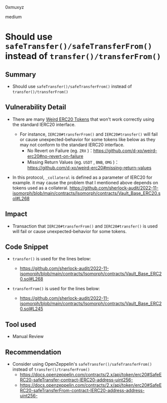 0xmuxyz

medium

# Should use `safeTransfer()/safeTransferFrom()` instead of `transfer()/transferFrom()`

## Summary
- Should use `safeTransfer()/safeTransferFrom()` instead of `transfer()/transferFrom()`

## Vulnerability Detail
- There are many [Weird ERC20 Tokens](https://github.com/d-xo/weird-erc20) that won't work correctly using the standard IERC20 interface.
  - For instance, `IERC20#transferFrom()` and `IERC20#transfer()` will fail or cause unexpected-behavior for some tokens like below as they may not conform to the standard IERC20 interface. 
    - No Revert on Failure (eg. `ZRX` )：https://github.com/d-xo/weird-erc20#no-revert-on-failure
    - Missing Return Values (eg. `USDT` , `BNB`, `OMG` )：https://github.com/d-xo/weird-erc20#missing-return-values


- In this protocol, `_collateral` is defined as a parameter of IERC20 for example. it may cause the problem that I mentioned above depends on tokens used as a collateral.
  https://github.com/sherlock-audit/2022-11-isomorph/blob/main/contracts/Isomorph/contracts/Vault_Base_ERC20.sol#L268 

      
## Impact
- Transaction that `IERC20#transferFrom()` and `IERC20#transfer()` is used will fail or cause unexpected-behavior for some tokens.

## Code Snippet
- `transfer()` is used for the lines below: 
   - https://github.com/sherlock-audit/2022-11-isomorph/blob/main/contracts/Isomorph/contracts/Vault_Base_ERC20.sol#L268

- `transferFrom()` is used for the lines below: 
   - https://github.com/sherlock-audit/2022-11-isomorph/blob/main/contracts/Isomorph/contracts/Vault_Base_ERC20.sol#L245
       

## Tool used
- Manual Review

## Recommendation
- Consider using OpenZeppelin's `safeTransfer()/safeTransferFrom()` instead of `transfer()/transferFrom()`
  - https://docs.openzeppelin.com/contracts/2.x/api/token/erc20#SafeERC20-safeTransfer-contract-IERC20-address-uint256-
  - https://docs.openzeppelin.com/contracts/2.x/api/token/erc20#SafeERC20-safeTransferFrom-contract-IERC20-address-address-uint256-
